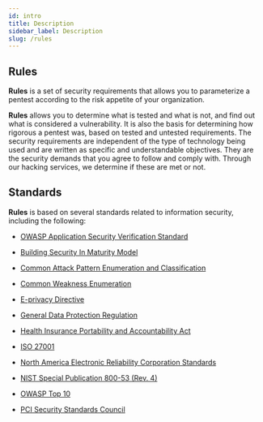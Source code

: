 ```yaml
---
id: intro
title: Description
sidebar_label: Description
slug: /rules
---
```


## Rules

**Rules** is a set of security requirements
that allows you to parameterize a pentest
according to the risk appetite of your organization.

**Rules** allows you to determine what is tested and what is not,
and find out what is considered a vulnerability.
It is also the basis for determining how rigorous a pentest was,
based on tested and untested requirements.
The security requirements are independent of the type of technology being used
and are written as specific and understandable objectives.
They are the security demands that you agree to follow and comply with.
Through our hacking services, we determine if these are met or not.

## Standards

**Rules** is based on several standards
related to information security, including the following:

- [OWASP Application Security Verification Standard](https://www.owasp.org/index.php/Category:OWASP_Application_Security_Verification_Standard_Project)

- [Building Security In Maturity Model](https://www.bsimm.com/download.html)

- [Common Attack Pattern Enumeration and Classification](https://capec.mitre.org/index.html)

- [Common Weakness Enumeration](https://cwe.mitre.org/)

- [E-privacy Directive](https://edps.europa.eu/data-protection/our-work/subjects/eprivacy-directive_en)

- [General Data Protection Regulation](https://gdpr-info.eu/)

- [Health Insurance Portability and Accountability Act](https://www.hhs.gov/hipaa/for-professionals/security/laws-regulations/index.html)

- [ISO 27001](https://www.iso.org/isoiec-27001-information-security.html)

- [North America Electronic Reliability Corporation Standards](https://www.nerc.com/pa/Stand/Pages/Default.aspx)

- [NIST Special Publication 800-53 (Rev. 4)](https://nvd.nist.gov/800-53/Rev4)

- [OWASP Top 10](https://owasp.org/www-project-top-ten/)

- [PCI Security Standards Council](https://www.pcisecuritystandards.org/)
